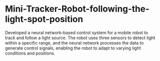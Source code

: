 # Mini-Tracker-Robot-following-the-light-spot-position
Developed a neural network-based control system for a mobile robot to track and follow a light source. The robot uses three sensors to detect light within a specific range, and the neural network processes the data to generate control signals, enabling the robot to adapt to varying light conditions and positions.
